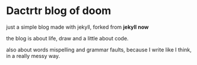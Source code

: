 # Dactrtr blog of doom
just a simple blog made with jekyll, forked from **jekyll now**

the blog is about life, draw and a little about code.

also about words mispelling and grammar faults, because I write like I think, in a really messy way.